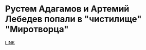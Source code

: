 # Рустем Адагамов и Артемий Лебедев попали в "чистилище" "Миротворца"



[LINK](https://varlamov.ru/1777946.html)